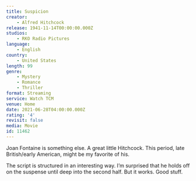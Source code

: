 ```yaml
---
title: Suspicion
creator:
    - Alfred Hitchcock
release: 1941-11-14T00:00:00.000Z
studios:
    - RKO Radio Pictures
language:
    - English
country:
    - United States
length: 99
genre:
    - Mystery
    - Romance
    - Thriller
format: Streaming
service: Watch TCM
venue: Home
date: 2021-06-28T04:00:00.000Z
rating: '4'
revisit: false
media: Movie
id: 11462
---
```


Joan Fontaine is something else. A great little Hitchcock. This period, late British/early American, might be my favorite of his.

The script is structured in an interesting way. I’m surprised that he holds off on the suspense until deep into the second half. But it works. Good stuff.
